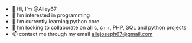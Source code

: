 - 👋 Hi, I’m @Alley67
- 👀 I’m interested in programming
- 🌱 I’m currently learning python core
- 💞️ I’m looking to collaborate on all c, c++, PHP, SQL and python projects
- 📫 contact me through my email allejoseph67@gmail.com


